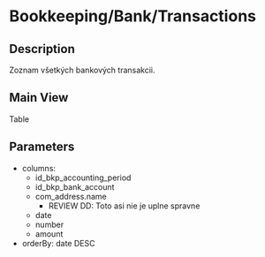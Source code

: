 # Bookkeeping/Bank/Transactions

## Description

Zoznam všetkých bankových transakcii.

## Main View

Table

## Parameters

* columns:
  * id_bkp_accounting_period
  * id_bkp_bank_account
  * com_address.name
    * REVIEW DD: Toto asi nie je uplne spravne
  * date
  * number
  * amount
* orderBy: date DESC

